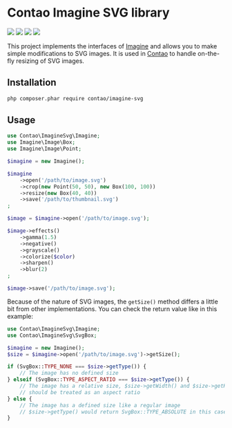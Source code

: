 Contao Imagine SVG library
==========================

[![](https://img.shields.io/github/workflow/status/contao/imagine-svg/CI/master.svg?style=flat-square)](https://github.com/contao/imagine-svg/actions?query=branch%3Amaster)
[![](https://img.shields.io/codecov/c/github/contao/imagine-svg/master.svg?style=flat-square)](https://codecov.io/gh/contao/imagine-svg)
[![](https://img.shields.io/packagist/v/contao/imagine-svg.svg?style=flat-square)](https://packagist.org/packages/contao/imagine-svg)
[![](https://img.shields.io/packagist/dt/contao/imagine-svg.svg?style=flat-square)](https://packagist.org/packages/contao/imagine-svg)

This project implements the interfaces of [Imagine][1] and allows you to make
simple modifications to SVG images. It is used in [Contao][2] to handle
on-the-fly resizing of SVG images.

Installation
------------

```sh
php composer.phar require contao/imagine-svg
```

Usage
-----

```php
use Contao\ImagineSvg\Imagine;
use Imagine\Image\Box;
use Imagine\Image\Point;

$imagine = new Imagine();

$imagine
    ->open('/path/to/image.svg')
    ->crop(new Point(50, 50), new Box(100, 100))
    ->resize(new Box(40, 40))
    ->save('/path/to/thumbnail.svg')
;

$image = $imagine->open('/path/to/image.svg');

$image->effects()
    ->gamma(1.5)
    ->negative()
    ->grayscale()
    ->colorize($color)
    ->sharpen()
    ->blur(2)
;

$image->save('/path/to/image.svg');
```

Because of the nature of SVG images, the `getSize()` method differs a little bit
from other implementations. You can check the return value like in this example:

```php
use Contao\ImagineSvg\Imagine;
use Contao\ImagineSvg\SvgBox;

$imagine = new Imagine();
$size = $imagine->open('/path/to/image.svg')->getSize();

if (SvgBox::TYPE_NONE === $size->getType()) {
    // The image has no defined size
} elseif (SvgBox::TYPE_ASPECT_RATIO === $size->getType()) {
    // The image has a relative size, $size->getWidth() and $size->getHeight()
    // should be treated as an aspect ratio
} else {
    // The image has a defined size like a regular image
    // $size->getType() would return SvgBox::TYPE_ABSOLUTE in this case
}
```

[1]: https://github.com/avalanche123/Imagine
[2]: https://contao.org
